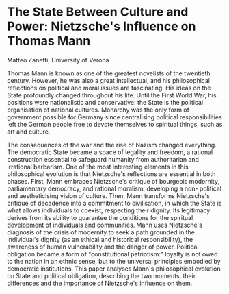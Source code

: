 # The State Between Culture and Power: Nietzsche's Influence on Thomas Mann

Matteo Zanetti, University of Verona

Thomas Mann is known as one of the greatest novelists of the twentieth century. However, he was also a great
intellectual, and his philosophical reflections on political and moral issues are fascinating.
His ideas on the State profoundly changed throughout his life. Until the First World War, his positions were
nationalistic and conservative: the State is the political organisation of national cultures. Monarchy was the only form
of government possible for Germany since centralising political responsibilities left the German people free to devote
themselves to spiritual things, such as art and culture.

The consequences of the war and the rise of Nazism changed everything. The democratic State became a space of legality
and freedom, a rational construction essential to safeguard humanity from authoritarian and irrational barbarism.
One of the most interesting elements in this philosophical evolution is that Nietzsche's reflections are essential in
both phases. First, Mann embraces Nietzsche's critique of bourgeois modernity, parliamentary democracy, and rational
moralism, developing a non- political and aestheticising vision of culture. Then, Mann transforms Nietzsche's critique
of decadence into a commitment to civilisation, in which the State is what allows individuals to coexist, respecting
their dignity. Its legitimacy derives from its ability to guarantee the conditions for the spiritual development of
individuals and communities. Mann uses Nietzsche's diagnosis of the crisis of modernity to seek a path grounded in the
individual's dignity (as an ethical and historical responsibility), the awareness of human vulnerability and the danger
of power. Political obligation became a form of "constitutional patriotism:" loyalty is not owed to the nation in an
ethnic sense, but to the universal principles embodied by democratic institutions.
This paper analyses Mann's philosophical evolution on State and political obligation, describing the two moments, their
differences and the importance of Nietzsche's influence on them.
